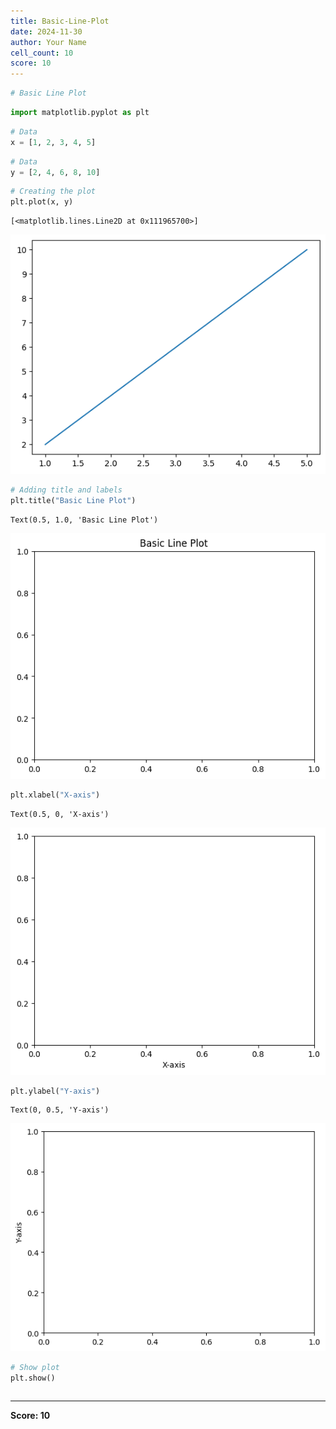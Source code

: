 ```yaml
---
title: Basic-Line-Plot
date: 2024-11-30
author: Your Name
cell_count: 10
score: 10
---
```


```python
# Basic Line Plot
```


```python
import matplotlib.pyplot as plt
```


```python
# Data
x = [1, 2, 3, 4, 5]
```


```python
# Data
y = [2, 4, 6, 8, 10]
```


```python
# Creating the plot
plt.plot(x, y)
```




    [<matplotlib.lines.Line2D at 0x111965700>]




    
![png](basic-line-plot_files/basic-line-plot_4_1.png)
    



```python
# Adding title and labels
plt.title("Basic Line Plot")
```




    Text(0.5, 1.0, 'Basic Line Plot')




    
![png](basic-line-plot_files/basic-line-plot_5_1.png)
    



```python
plt.xlabel("X-axis")
```




    Text(0.5, 0, 'X-axis')




    
![png](basic-line-plot_files/basic-line-plot_6_1.png)
    



```python
plt.ylabel("Y-axis")
```




    Text(0, 0.5, 'Y-axis')




    
![png](basic-line-plot_files/basic-line-plot_7_1.png)
    



```python
# Show plot
plt.show()
```


```python

```


---
**Score: 10**
